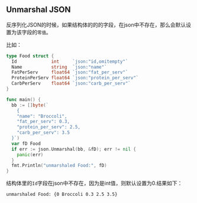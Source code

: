 ## Unmarshal JSON

反序列化JSON的时候，如果结构体的的的字段，在json中不存在，那么会默认设置为该字段的`零值`。

比如：

```Go
type Food struct {
  Id             int     `json:"id,omitempty"`
  Name           string  `json:"name"`
  FatPerServ     float64 `json:"fat_per_serv"`
  ProteinPerServ float64 `json:"protein_per_serv"`
  CarbPerServ    float64 `json:"carb_per_serv"`
}

func main() {
  bb := []byte(`
    {
    "name": "Broccoli",
    "fat_per_serv": 0.3,
    "protein_per_serv": 2.5,
    "carb_per_serv": 3.5
  }`)
  var fD Food
  if err := json.Unmarshal(bb, &fD); err != nil {
    panic(err)
  }
  fmt.Println("unmarshaled Food:", fD)
}
```

结构体里的`Id`字段在json中不存在，因为是int值，则默认设置为0.结果如下：

```bash
unmarshaled Food: {0 Broccoli 0.3 2.5 3.5}
```